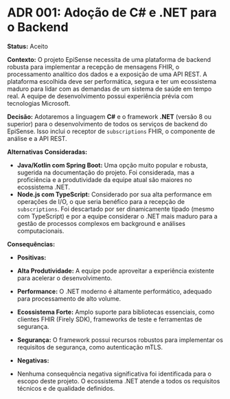 # ADR 001: Adoção de C# e .NET para o Backend

**Status:** Aceito

**Contexto:**
O projeto EpiSense necessita de uma plataforma de backend robusta para implementar a recepção de mensagens FHIR, o processamento analítico dos dados e a exposição de uma API REST. A plataforma escolhida deve ser performática, segura e ter um ecossistema maduro para lidar com as demandas de um sistema de saúde em tempo real. A equipe de desenvolvimento possui experiência prévia com tecnologias Microsoft.

**Decisão:**
Adotaremos a linguagem **C#** e o framework **.NET** (versão 8 ou superior) para o desenvolvimento de todos os serviços de backend do EpiSense. Isso inclui o receptor de `subscriptions` FHIR, o componente de análise e a API REST.

**Alternativas Consideradas:**

* **Java/Kotlin com Spring Boot:** Uma opção muito popular e robusta, sugerida na documentação do projeto. Foi considerada, mas a proficiência e a produtividade da equipe atual são maiores no ecossistema .NET.
* **Node.js com TypeScript:** Considerado por sua alta performance em operações de I/O, o que seria benéfico para a recepção de `subscriptions`. Foi descartado por ser dinamicamente tipado (mesmo com TypeScript) e por a equipe considerar o .NET mais maduro para a gestão de processos complexos em background e análises computacionais.

**Consequências:**

* **Positivas:**
* **Alta Produtividade:** A equipe pode aproveitar a experiência existente para acelerar o desenvolvimento.
* **Performance:** O .NET moderno é altamente performático, adequado para processamento de alto volume.
* **Ecossistema Forte:** Amplo suporte para bibliotecas essenciais, como clientes FHIR (Firely SDK), frameworks de teste e ferramentas de segurança.
* **Segurança:** O framework possui recursos robustos para implementar os requisitos de segurança, como autenticação mTLS.

* **Negativas:**
* Nenhuma consequência negativa significativa foi identificada para o escopo deste projeto. O ecossistema .NET atende a todos os requisitos técnicos e de qualidade definidos.
